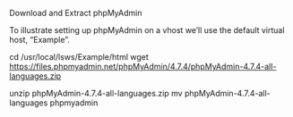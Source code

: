 Download and Extract phpMyAdmin

To illustrate setting up phpMyAdmin on a vhost we’ll use the default virtual host, “Example”.

cd /usr/local/lsws/Example/html
wget https://files.phpmyadmin.net/phpMyAdmin/4.7.4/phpMyAdmin-4.7.4-all-languages.zip

unzip phpMyAdmin-4.7.4-all-languages.zip
mv phpMyAdmin-4.7.4-all-languages phpmyadmin